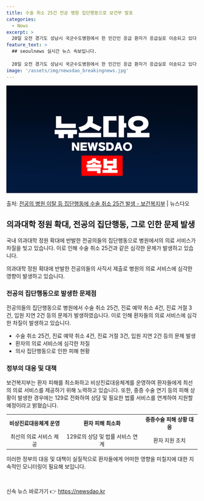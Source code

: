 ```yaml
---
title: 수술 취소 25건 전공 병원 집단행동으로 보건부 발표
categories:
  - News
excerpt: >
  20일 오전 경기도 성남시 국군수도병원에서 한 민간인 응급 환자가 응급실로 이송되고 있다. 군 당국은 정부의…
feature_text: >
  ## seoulnews 실시간 뉴스 속보입니다.

  20일 오전 경기도 성남시 국군수도병원에서 한 민간인 응급 환자가 응급실로 이송되고 있다. 군 당국은 정부의…
image: '/assets/img/newsdao_breakingnews.jpg'
---
```


![뉴스다오 속보](/assets/img/newsdao_breakingnews.jpg)

<p>출처: <a href="https://newsdao.kr/3190" rel="dofollow">전공의 병원 이탈 등 집단행동에 수술 취소 25건 발생 - 보건복지부</a> | 뉴스다오</p>

<h2 data-ke-size="size26">의과대학 정원 확대, 전공의 집단행동, 그로 인한 문제 발생</h2>
국내 의과대학 정원 확대에 반발한 전공의들의 집단행동으로 병원에서의 의료 서비스가 차질을 빚고 있습니다. 이로 인해 수술 취소 25건과 같은 심각한 문제가 발생하고 있습니다.

<p data-ke-size="size16">의과대학 정원 확대에 반발한 전공의들의 사직서 제출로 병원의 의료 서비스에 심각한 영향이 발생하고 있습니다.</p>

<h3>전공의 집단행동으로 발생한 문제점</h3>
전공의들의 집단행동으로 병원에서 수술 취소 25건, 진료 예약 취소 4건, 진료 거절 3건, 입원 지연 2건 등의 문제가 발생하였습니다. 이로 인해 환자들의 의료 서비스에 심각한 차질이 발생하고 있습니다.

<ul>
  <li>수술 취소 25건, 진료 예약 취소 4건, 진료 거절 3건, 입원 지연 2건 등의 문제 발생</li>
  <li>환자의 의료 서비스에 심각한 차질</li>
  <li>의사 집단행동으로 인한 피해 현황</li>
</ul>

<h3>정부의 대응 및 대책</h3>
보건복지부는 환자 피해를 최소화하고 비상진료대응체계를 운영하여 환자들에게 최선의 의료 서비스를 제공하기 위해 노력하고 있습니다. 또한, 중증 수술 연기 등의 피해 상황이 발생한 경우에는 129로 전화하여 상담 및 필요한 법률 서비스를 연계하여 지원할 예정이라고 밝혔습니다.

<table>
  <tr>
    <td style="text-align: center; height: 17px;"><b>비상진료대응체계 운영</b></td>
    <td style="text-align: center; height: 17px;"><b>환자 피해 최소화</b></td>
    <td style="text-align: center; height: 17px;"><b>중증수술 피해 상황 대응</b></td>
  </tr>
  <tr>
    <td style="text-align: center; height: 17px;">최선의 의료 서비스 제공</td>
    <td style="text-align: center; height: 17px;">129로의 상담 및 법률 서비스 연계</td>
    <td style="text-align: center; height: 17px;">환자 지원 조치</td>
  </tr>
</table>

이러한 정부의 대응 및 대책이 실질적으로 환자들에게 어떠한 영향을 미칠지에 대한 지속적인 모니터링이 필요해 보입니다.
<p data-ke-size="size16">&nbsp;</p> 

신속 뉴스 바로가기 👉 <a href="https://newsdao.kr" rel="dofollow">https://newsdao.kr</a>



